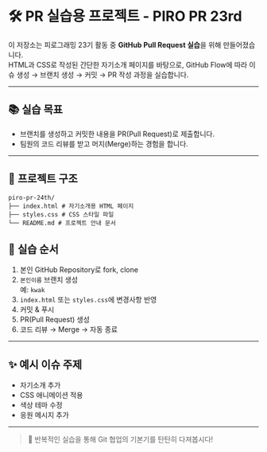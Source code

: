 # 🛠 PR 실습용 프로젝트 - PIRO PR 23rd

이 저장소는 피로그래밍 23기 활동 중 **GitHub Pull Request 실습**을 위해 만들어졌습니다.  
HTML과 CSS로 작성된 간단한 자기소개 페이지를 바탕으로, GitHub Flow에 따라 이슈 생성 → 브랜치 생성 → 커밋 → PR 작성 과정을 실습합니다.

---

## 📚 실습 목표

- 브랜치를 생성하고 커밋한 내용을 PR(Pull Request)로 제출합니다.
- 팀원의 코드 리뷰를 받고 머지(Merge)하는 경험을 합니다.

---

## 📁 프로젝트 구조
```
piro-pr-24th/
├── index.html # 자기소개용 HTML 페이지
├── styles.css # CSS 스타일 파일
└── README.md # 프로젝트 안내 문서
```

## 🚀 실습 순서

1. 본인 GitHub Repository로 fork, clone
2. `본인이름` 브랜치 생성  
   예: `kwak`
3. `index.html` 또는 `styles.css`에 변경사항 반영
4. 커밋 & 푸시
5. PR(Pull Request) 생성
6. 코드 리뷰 → Merge → 자동 종료

---

## ✨ 예시 이슈 주제

- 자기소개 추가
- CSS 애니메이션 적용
- 색상 테마 수정
- 응원 메시지 추가

---


> 🔁 반복적인 실습을 통해 Git 협업의 기본기를 탄탄히 다져봅시다!